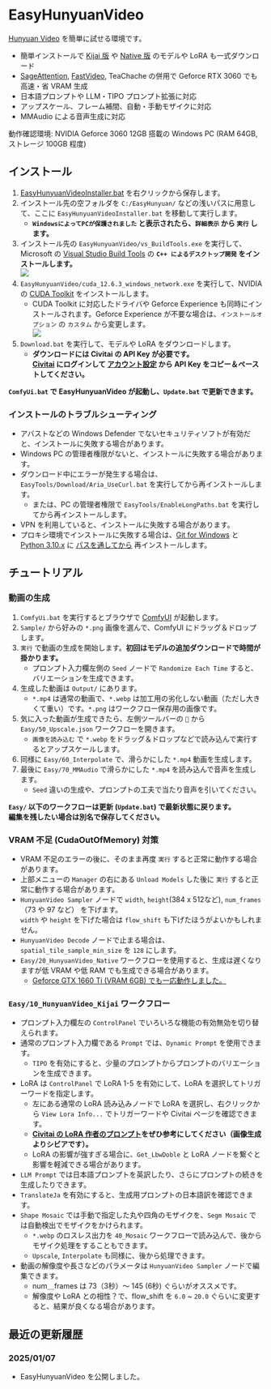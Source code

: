 ﻿# EasyHunyuanVideo

[Hunyuan Video](https://aivideo.hunyuan.tencent.com/) を簡単に試せる環境です。

- 簡単インストールで [Kijai 版](https://github.com/kijai/ComfyUI-HunyuanVideoWrapper) や [Native 版](https://comfyanonymous.github.io/ComfyUI_examples/hunyuan_video/) のモデルや LoRA も一式ダウンロード
- [SageAttention](https://github.com/thu-ml/SageAttention), [FastVideo](https://github.com/hao-ai-lab/FastVideo), TeaChache の併用で Geforce RTX 3060 でも高速・省 VRAM 生成
- 日本語プロンプトや LLM・TIPO プロンプト拡張に対応
- アップスケール、フレーム補間、自動・手動モザイクに対応
- MMAudio による音声生成に対応

動作確認環境: NVIDIA Geforce 3060 12GB 搭載の Windows PC (RAM 64GB, ストレージ 100GB 程度)

## インストール

1. [EasyHunyuanVideoInstaller.bat](https://github.com/Zuntan03/EasyHunyuanVideo/raw/main/EasyHunyuanVideo/EasyHunyuanVideoInstaller.bat?ver=0) を右クリックから保存します。
2. インストール先の空フォルダを `C:/EasyHunyuan/` などの浅いパスに用意して、ここに `EasyHunyuanVideoInstaller.bat` を移動して実行します。
	- **`WindowsによってPCが保護されました` と表示されたら、`詳細表示` から `実行` します。**
3. インストール先の `EasyHunyuanVideo/vs_BuildTools.exe` を実行して、Microsoft の [Visual Studio Build Tools](https://learn.microsoft.com/ja-jp/visualstudio/install/use-command-line-parameters-to-install-visual-studio) の **`C++ によるデスクトップ開発` をインストールします。**  
![](https://raw.githubusercontent.com/wiki/Zuntan03/EasyHunyuanVideo/Setup/VsBuildTools_Cpp.png)
1. `EasyHunyuanVideo/cuda_12.6.3_windows_network.exe` を実行して、NVIDIA の [CUDA Toolkit](https://developer.nvidia.com/cuda-downloads?target_os=Windows&target_arch=x86_64&target_version=11&target_type=exe_network) をインストールします。
	- CUDA Toolkit に対応したドライバや Geforce Experience も同時にインストールされます。Geforce Experience が不要な場合は、`インストールオプション` の `カスタム` から変更します。  
![](https://raw.githubusercontent.com/wiki/Zuntan03/EasyHunyuanVideo/Setup/CudaToolkit.webp)
1. `Download.bat` を実行して、モデルや LoRA をダウンロードします。
	- **ダウンロードには Civitai の API Key が必要です。**  
**[Civitai](https://civitai.com) にログインして [アカウント設定](https://civitai.com/user/account) から API Key をコピー＆ペーストしてください。**

**`ComfyUi.bat` で EasyHunyuanVideo が起動し、`Update.bat` で更新できます。**  

### インストールのトラブルシューティング

- アバストなどの Windows Defender でないセキュリティソフトが有効だと、インストールに失敗する場合があります。
- Windows PC の管理者権限がないと、インストールに失敗する場合があります。
- ダウンロード中にエラーが発生する場合は、`EasyTools/Download/Aria_UseCurl.bat` を実行してから再インストールします。
	- または、PC の管理者権限で `EasyTools/EnableLongPaths.bat` を実行してから再インストールします。
- VPN を利用していると、インストールに失敗する場合があります。
- プロキシ環境でインストールに失敗する場合は、[Git for Windows](https://gitforwindows.org/) と [Python 3.10.x](https://www.python.org/ftp/python/3.10.6/python-3.10.6-amd64.exe) に [パスを通してから](https://github.com/Zuntan03/SdWebUiTutorial/blob/main/_/doc/SdWebUiInstall/SdWebUiInstall.md#git-for-windows-%E3%81%AE%E3%82%A4%E3%83%B3%E3%82%B9%E3%83%88%E3%83%BC%E3%83%AB) 再インストールします。

## チュートリアル

### 動画の生成

1. `ComfyUi.bat` を実行するとブラウザで [ComfyUI](https://www.comfy.org/) が起動します。
2. `Sample/` から好みの `*.png` 画像を選んで、ComfyUI にドラッグ＆ドロップします。
3. `実行` で動画の生成を開始します。**初回はモデルの追加ダウンロードで時間が掛かります。**
	- プロンプト入力欄左側の `Seed` ノードで `Randomize Each Time` すると、バリエーションを生成できます。
4. 生成した動画は `Output/` にあります。
	- `*.mp4` は通常の動画で、`*.webp` は加工用の劣化しない動画（ただし大きくて重い）です。`*.png` はワークフロー保存用の画像です。
5. 気に入った動画が生成できたら、左側ツールバーの `📂` から `Easy/50_Upscale.json` ワークフローを開きます。
	- `画像を読み込む` で `*.webp` をドラッグ＆ドロップなどで読み込んで実行するとアップスケールします。
6. 同様に `Easy/60_Interpolate` で、滑らかにした `*.mp4` 動画を生成します。
7. 最後に `Easy/70_MMAudio` で滑らかにした `*.mp4` を読み込んで音声を生成します。
	- `Seed` 違いの生成や、プロンプトの工夫で当たり音声を引いてください。

**`Easy/` 以下のワークフローは更新 (`Update.bat`) で最新状態に戻ります。**  
**編集を残したい場合は別名で保存してください。**

### VRAM 不足 (CudaOutOfMemory) 対策

- VRAM 不足のエラーの後に、そのまま再度 `実行` すると正常に動作する場合があります。
- 上部メニューの `Manager` の右にある `Unload Models` した後に `実行` すると正常に動作する場合があります。
- `HunyuanVideo Sampler` ノードで `width`, `height`(384 x 512など), `num_frames`（73 や 97 など） を下げます。  
	`width` や `height` を下げた場合は `flow_shift` も下げたほうがよいかもしれません。
- `HunyuanVideo Decode` ノードで止まる場合は、`spatial_tile_sample_min_size` を `128` にします。
- `Easy/20_HunyuanVideo_Native` ワークフローを使用すると、生成は遅くなりますが低 VRAM や低 RAM でも生成できる場合があります。
	- [Geforce GTX 1660 Ti (VRAM 6GB) でも一応動作しました。](https://yyy.wpx.jp/EasyHunyuanVideo/202501/GeforceGTX1660Ti.mp4)

### `Easy/10_HunyuanVideo_Kijai` ワークフロー

- プロンプト入力欄左の `ControlPanel` でいろいろな機能の有効無効を切り替えられます。
- 通常のプロンプト入力欄である `Prompt` では、`Dynamic Prompt` を使用できます。
	- `TIPO` を有効にすると、少量のプロンプトからプロンプトのバリエーションを生成できます。
- LoRA は `ControlPanel` で LoRA 1-5 を有効にして、LoRA を選択してトリガーワードを指定します。
	- 左にある通常の LoRA 読み込みノードで LoRA を選択し、右クリックから `View Lora Info...` でトリガーワードや Civitai ページを確認できます。
	- **[Civitai の LoRA 作者のプロンプト](https://civitai.com/search/models?baseModel=Hunyuan%20Video&sortBy=models_v9%3AcreatedAt%3Adesc)をぜひ参考にしてください（画像生成よりシビアです）。**
	- LoRA の影響が強すぎる場合に、`Get_LbwDoble` と LoRA ノードを繋ぐと影響を軽減できる場合があります。
- `LLM Prompt` では日本語プロンプトを英訳したり、さらにプロンプトの続きを生成したりできます。
- `TranslateJa` を有効にすると、生成用プロンプトの日本語訳を確認できます。
- `Shape Mosaic` では手動で指定した丸や四角のモザイクを、`Segm Mosaic` では自動検出でモザイクをかけられます。
	- `*.webp` のロスレス出力を `40_Mosaic` ワークフローで読み込んで、後からモザイク処理をすることもできます。
	- `Upscale`, `Interpolate` も同様に、後から処理できます。
- 動画の解像度や長さなどのパラメータは `HunyuanVideo Sampler` ノードで編集できます。
	- num＿frames は 73（3秒）～ 145 (6秒) ぐらいがオススメです。
	- 解像度や LoRA との相性？で、flow_shift を `6.0` ~ `20.0` ぐらいに変更すると、結果が良くなる場合があります。

## 最近の更新履歴

### 2025/01/07

- EasyHunyuanVideo を公開しました。

